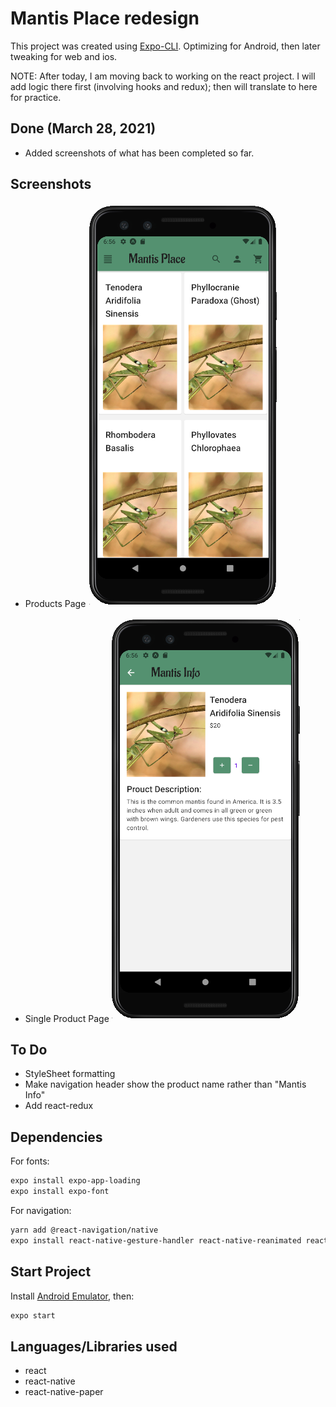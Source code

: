 # Mantis Place redesign

This project was created using [Expo-CLI](https://docs.expo.io/workflow/expo-cli/). Optimizing for Android, then later tweaking for web and ios.

NOTE: After today, I am moving back to working on the react project. I will add logic there first (involving hooks and redux); then will translate to here for practice.

## Done (March 28, 2021)

- Added screenshots of what has been completed so far.

## Screenshots

- Products Page
  ![productspage](https://github.com/rebekahkahn/mantisplace-reactnative-design/blob/master/shared/screenshots/products-page.png)

- Single Product Page
  ![productpage](https://github.com/rebekahkahn/mantisplace-reactnative-design/blob/master/shared/screenshots/product-page.png)

## To Do

- StyleSheet formatting
- Make navigation header show the product name rather than "Mantis Info"
- Add react-redux

## Dependencies

For fonts:

```bash
expo install expo-app-loading
expo install expo-font
```

For navigation:

```bash
yarn add @react-navigation/native
expo install react-native-gesture-handler react-native-reanimated react-native-screens react-native-safe-area-context @react-native-community/masked-view react-stack-navigation react-navigation-drawer
```

## Start Project

Install [Android Emulator](https://docs.expo.io/workflow/android-studio-emulator/), then:

```bash
expo start
```

## Languages/Libraries used

- react
- react-native
- react-native-paper
